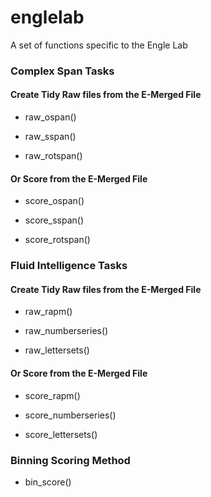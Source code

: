 # englelab

A set of functions specific to the Engle Lab

### Complex Span Tasks

#### Create Tidy Raw files from the E-Merged File

* raw_ospan()

* raw_sspan()

* raw_rotspan()

#### Or Score from the E-Merged File

* score_ospan()

* score_sspan()

* score_rotspan()

### Fluid Intelligence Tasks

#### Create Tidy Raw files from the E-Merged File

* raw_rapm()

* raw_numberseries()

* raw_lettersets()

#### Or Score from the E-Merged File

* score_rapm()

* score_numberseries()

* score_lettersets()

### Binning Scoring Method

* bin_score()

